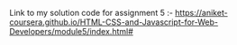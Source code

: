 Link to my solution code for assignment 5 :- https://aniket-coursera.github.io/HTML-CSS-and-Javascript-for-Web-Developers/module5/index.html#
